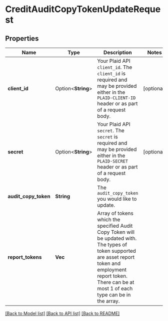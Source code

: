 # CreditAuditCopyTokenUpdateRequest

## Properties

Name | Type | Description | Notes
------------ | ------------- | ------------- | -------------
**client_id** | Option<**String**> | Your Plaid API `client_id`. The `client_id` is required and may be provided either in the `PLAID-CLIENT-ID` header or as part of a request body. | [optional]
**secret** | Option<**String**> | Your Plaid API `secret`. The `secret` is required and may be provided either in the `PLAID-SECRET` header or as part of a request body. | [optional]
**audit_copy_token** | **String** | The `audit_copy_token` you would like to update. | 
**report_tokens** | **Vec<String>** | Array of tokens which the specified Audit Copy Token will be updated with. The types of token supported are asset report token and employment report token. There can be at most 1 of each type can be in the array. | 

[[Back to Model list]](../README.md#documentation-for-models) [[Back to API list]](../README.md#documentation-for-api-endpoints) [[Back to README]](../README.md)



